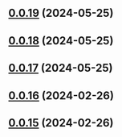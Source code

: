 ## [0.0.19](https://github.com/konotorii/osu-functions/compare/v0.0.18...v0.0.19) (2024-05-25)



## [0.0.18](https://github.com/konotorii/osu-functions/compare/v0.0.17...v0.0.18) (2024-05-25)



## [0.0.17](https://github.com/konotorii/osu-functions/compare/v0.0.16...v0.0.17) (2024-05-25)



## [0.0.16](https://github.com/konotorii/osu-functions/compare/v0.0.15...v0.0.16) (2024-02-26)



## [0.0.15](https://github.com/konotorii/osu-functions/compare/v0.0.14...v0.0.15) (2024-02-26)



